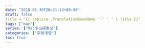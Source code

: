 ```yaml
---
date: "2018-01-30T20:21:13+08:00"
draft: false
title = "{{ replace .TranslationBaseName '-' ' ' | title }}"
tags: ["mac"]
series: ["Mac小白探索记"]
categories: ["杂技浅尝"]
toc: true
---
```

